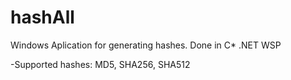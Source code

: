 # hashAll
Windows Aplication for generating hashes. Done in C* .NET WSP

-Supported hashes: MD5, SHA256, SHA512
